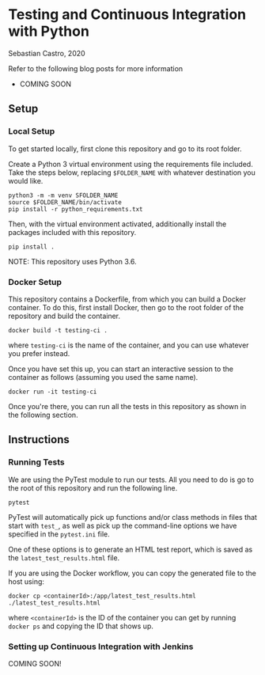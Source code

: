 # Testing and Continuous Integration with Python
Sebastian Castro, 2020

Refer to the following blog posts for more information
* COMING SOON

## Setup
### Local Setup
To get started locally, first clone this repository and go to its root folder.

Create a Python 3 virtual environment using the requirements file included. Take the steps below, replacing `$FOLDER_NAME` with whatever destination you would like.

```
python3 -m -m venv SFOLDER_NAME
source $FOLDER_NAME/bin/activate
pip install -r python_requirements.txt
```

Then, with the virtual environment activated, additionally install the packages included with this repository.

```
pip install .
```

NOTE: This repository uses Python 3.6.

### Docker Setup
This repository contains a Dockerfile, from which you can build a Docker container. To do this, first install Docker, then go to the root folder of the repository and build the container.

```
docker build -t testing-ci .
```

where `testing-ci` is the name of the container, and you can use whatever you prefer instead.

Once you have set this up, you can start an interactive session to the container as follows (assuming you used the same name).

```
docker run -it testing-ci
```

Once you're there, you can run all the tests in this repository as shown in the following section.

## Instructions
### Running Tests
We are using the PyTest module to run our tests. All you need to do is go to the root of this repository and run the following line.

```
pytest
```

PyTest will automatically pick up functions and/or class methods in files that start with `test_`, as well as pick up the command-line options we have specified in the `pytest.ini` file.

One of these options is to generate an HTML test report, which is saved as the `latest_test_results.html` file.

If you are using the Docker workflow, you can copy the generated file to the host using:

```
docker cp <containerId>:/app/latest_test_results.html ./latest_test_results.html
```

where `<containerId>` is the ID of the container you can get by running `docker ps` and copying the ID that shows up.

### Setting up Continuous Integration with Jenkins
COMING SOON!